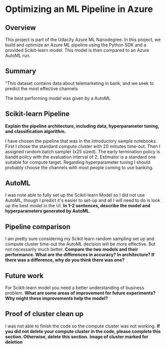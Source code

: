 # Optimizing an ML Pipeline in Azure

## Overview
This project is part of the Udacity Azure ML Nanodegree.
In this project, we build and optimize an Azure ML pipeline using the Python SDK and a provided Scikit-learn model.
This model is then compared to an Azure AutoML run.

## Summary
"This dataset contains data about telemarketing in bank, and we seek to predict the most effective channels

The best performing model was given by a AutoML

## Scikit-learn Pipeline
**Explain the pipeline architecture, including data, hyperparameter tuning, and classification algorithm.**

I have chosen the pipeline that was in the introductory sample notebooks.
First I chose the standard compute cluster with 20 minutes time-out.  Then I assigned random batch sampler (x25 sized). The early termination policy is bandit policy with the evaluation interval of 2.
Estimator is a standard one suitable for compute target.
Regarding hyperparameter tuning I should probably choose the channels with most people coming to use banking.


## AutoML
I was note able to fully set up the Scikit-learn Model so I did not use AutoML, though I predict it's easier to set-up and all I will need to do is look up the best model in the UI.
**In 1-2 sentences, describe the model and hyperparameters generated by AutoML.**

## Pipeline comparison
I am pretty sure considering my Scikit learn random sampling set up and compute cluster time-out the AutoML decision will be more effective. But not necessarily  much better.
**Compare the two models and their performance. What are the differences in accuracy? In architecture? If there was a difference, why do you think there was one?**

## Future work
For Scikit-learn model you need a better understanding of business problem.
**What are some areas of improvement for future experiments? Why might these improvements help the model?**

## Proof of cluster clean up
I was not able to finish the code so the compute cluster was not working. 
**If you did not delete your compute cluster in the code, please complete this section. Otherwise, delete this section.**
**Image of cluster marked for deletion**
